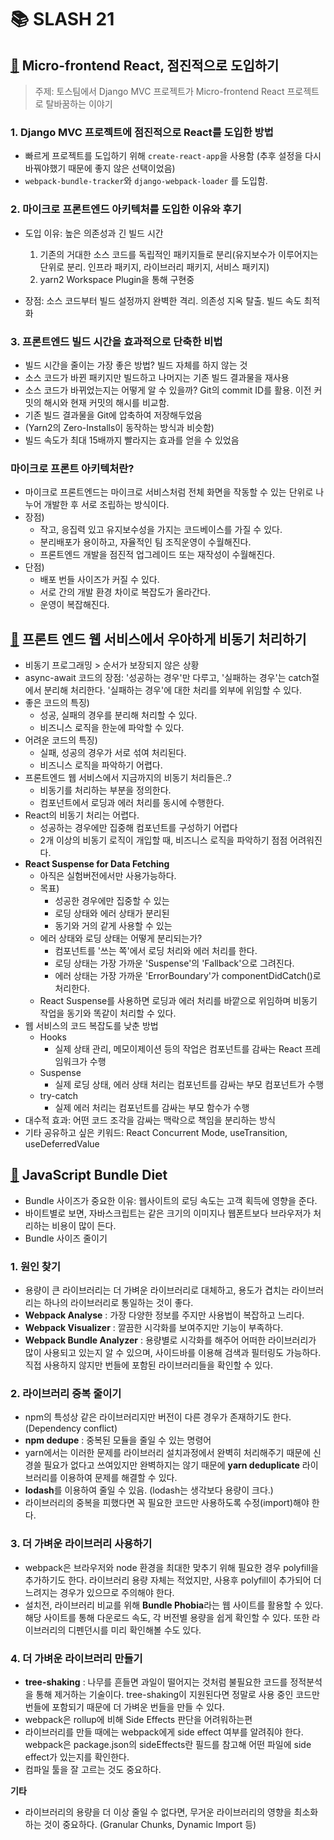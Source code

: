# 📚 SLASH 21

##  [🔗](https://www.youtube.com/watch?v=DHPeeEvDbdo) Micro-frontend React, 점진적으로 도입하기

> 주제: 토스팀에서 Django MVC 프로젝트가 Micro-frontend React  프로젝트로 탈바꿈하는 이야기

### 1. Django MVC 프로젝트에 점진적으로 React를 도입한 방법

* 빠르게 프로젝트를 도입하기 위해 `create-react-app`을 사용함 (추후 설정을 다시 바꿔야했기 때문에 좋지 않은 선택이었음)
* `webpack-bundle-tracker`와 `django-webpack-loader` 를 도입함.

### 2. 마이크로 프론트엔드 아키텍처를 도입한 이유와 후기

* 도입 이유: 높은 의존성과 긴 빌드 시간
  1. 기존의 거대한 소스 코드를 독립적인 패키지들로 분리(유지보수가 이루어지는 단위로 분리. 인프라 패키지, 라이브러리 패키지, 서비스 패키지)
  2. yarn2 Workspace Plugin을 통해 구현중

* 장점: 소스 코드부터 빌드 설정까지 완벽한 격리. 의존성 지옥 탈출.  빌드 속도 최적화

### 3. 프론트엔드 빌드 시간을 효과적으로  단축한 비법

* 빌드 시간을 줄이는 가장 좋은 방법? 빌드 자체를 하지 않는 것
* 소스 코드가 바뀐 패키지만 빌드하고 나머지는 기존 빌드 결과물을 재사용
* 소스 코드가 바뀌었는지는 어떻게 알 수 있을까? Git의 commit ID를 활용. 이전 커밋의 해시와 현재 커밋의 해시를 비교함.
* 기존  빌드 결과물을 Git에 압축하여 저장해두었음
* (Yarn2의 Zero-Installs이 동작하는 방식과 비슷함)
* 빌드 속도가 최대 15배까지 빨라지는 효과를 얻을 수 있었음

### 마이크로 프론트 아키텍처란?

* 마이크로 프론트엔드는 마이크로  서비스처럼 전체 화면을 작동할 수 있는 단위로 나누어 개발한 후 서로 조립하는 방식이다.
* 장점)
  * 작고, 응집력 있고 유지보수성을 가지는 코드베이스를 가질 수 있다.
  * 분리배포가 용이하고, 자율적인 팀 조직운영이 수월해진다.
  * 프론트엔드 개발을 점진적 업그레이드 또는 재작성이 수월해진다.
* 단점)
  * 배포 번들 사이즈가 커질 수 있다.
  * 서로 간의 개발 환경 차이로 복잡도가 올라간다.
  * 운영이 복잡해진다.

## [🔗](https://www.youtube.com/watch?v=FvRtoViujGg&t=9s) 프론트 엔드 웹 서비스에서 우아하게 비동기 처리하기

* 비동기 프로그래밍 > 순서가 보장되지 않은 상황
* async-await 코드의 장점: '성공하는 경우'만 다루고, '실패하는 경우'는 catch절에서 분리해 처리한다. '실패하는 경우'에 대한 처리를 외부에 위임할 수 있다.
* 좋은 코드의 특징)
  * 성공, 실패의 경우를 분리해 처리할 수 있다.
  * 비즈니스 로직을 한눈에 파악할 수 있다.
* 어려운 코드의 특징)
  * 실패, 성공의 경우가 서로 섞여 처리된다.
  * 비즈니스 로직을 파악하기 어렵다.
* 프론트엔드 웹 서비스에서 지금까지의 비동기 처리들은..?
  * 비동기를 처리하는 부분을 정의한다.
  * 컴포넌트에서 로딩과 에러 처리를 동시에 수행한다.
* React의 비동기 처리는 어렵다.
  * 성공하는 경우에만 집중해 컴포넌트를 구성하기 어렵다
  * 2개 이상의 비동기 로직이 개입할 때, 비즈니스 로직을 파악하기 점점 어려워진다.
* **React Suspense for Data Fetching**
  * 아직은 실험버전에서만 사용가능하다.
  * 목표)
    * 성공한 경우에만 집중할 수 있는
    * 로딩 상태와 에러 상태가 분리된
    * 동기와 거의  같게 사용할 수 있는
  * 에러 상태와 로딩 상태는 어떻게 분리되는가?
    * 컴포넌트를 '쓰는 쪽'에서 로딩 처리와 에러 처리를 한다.
    * 로딩 상태는 가장 가까운 'Suspense'의 'Fallback'으로 그려진다.
    * 에러 상태는 가장 가까운 'ErrorBoundary'가 componentDidCatch()로 처리한다.
  * React Suspense를 사용하면 로딩과 에러 처리를 바깥으로 위임하며 비동기 작업을 동기와 똑같이 처리할 수 있다.
* 웹 서비스의 코드 복잡도를 낮춘 방법
  * Hooks
    * 실제 상태 관리, 메모이제이션 등의 작업은 컴포넌트를 감싸는 React 프레임워크가 수행
  * Suspense
    * 실제 로딩 상태, 에러 상태 처리는 컴포넌트를 감싸는 부모 컴포넌트가 수행
  * try-catch
    * 실제 에러 처리는 컴포넌트를 감싸는 부모 함수가 수행
* 대수적 효과: 어떤 코드 조각을 감싸는 맥락으로 책임을 분리하는 방식
* 기타 공유하고 싶은 키워드: React Concurrent Mode, useTransition, useDeferredValue

## [🔗](https://www.youtube.com/watch?v=EP7g5R-7zwM) JavaScript Bundle Diet

* Bundle 사이즈가 중요한 이유: 웹사이트의 로딩 속도는 고객 획득에 영향을 준다.
* 바이트별로 보면, 자바스크립트는 같은 크기의 이미지나 웹폰트보다 브라우저가 처리하는 비용이 많이 든다.
* Bundle 사이즈 줄이기

### 1. 원인 찾기

* 용량이 큰 라이브러리는 더 가벼운 라이브러리로 대체하고, 용도가 겹치는 라이브러리는 하나의 라이브러리로 통일하는 것이 좋다.
* **Webpack Analyse** : 가장 다양한 정보를 주지만 사용법이 복잡하고 느리다.
* **Webpack Visualizer** : 깔끔한 시각화를 보여주지만 기능이 부족하다.
* **Webpack Bundle Analyzer** : 용량별로 시각화를 해주어 어떠한 라이브러리가 많이 사용되고 있는지 알 수 있으며, 사이드바를 이용해 검색과 필터링도 가능하다. 직접 사용하지 않지만 번들에 포함된 라이브러리들을 확인할 수 있다.

### 2. 라이브러리 중복 줄이기

* npm의 특성상 같은 라이브러리지만 버전이 다른 경우가 존재하기도 한다. (Dependency conflict)
* **npm dedupe** : 중복된 모듈을 줄일 수 있는 명령어
* yarn에서는 이러한 문제를 라이브러리 설치과정에서 완벽히 처리해주기 때문에 신경쓸 필요가 없다고 쓰여있지만 완벽하지는 않기 때문에 **yarn deduplicate** 라이브러리를 이용하여 문제를 해결할 수 있다.
* **lodash**를 이용하여 줄일 수 있음. (lodash는 생각보다 용량이 크다.)
* 라이브러리의 중복을 피했다면 꼭 필요한 코드만 사용하도록 수정(import)해야 한다.

### 3. 더 가벼운 라이브러리 사용하기

* webpack은 브라우저와 node 환경을 최대한 맞추기 위해 필요한 경우 polyfill을 추가하기도 한다. 라이브러리 용량 자체는 적었지만, 사용후 polyfill이 추가되어 더 느려지는 경우가 있으므로 주의해야 한다.
* 설치전, 라이브러리 비교를 위해 **Bundle Phobia**라는 웹 사이트를 활용할 수 있다. 해당 사이트를 통해 다운로드 속도, 각 버전별 용량을 쉽게 확인할 수 있다. 또한 라이브러리의 디펜던시를 미리 확인해볼 수도 있다.

### 4. 더 가벼운 라이브러리 만들기

* **tree-shaking** : 나무를 흔들면 과일이 떨어지는 것처럼 불필요한 코드를 정적분석을 통해 제거하는 기술이다. tree-shaking이 지원된다면 정말로 사용 중인 코드만 번들에 포함되기 때문에 더 가벼운 번들을 만들 수 있다.
* webpack은 rollup에 비해 Side Effects 판단을 어려워하는편
* 라이브러리를 만들 때에는 webpack에게 side effect 여부를 알려줘야 한다. webpack은 package.json의 sideEffects란 필드를 참고해 어떤 파일에 side effect가 있는지를 확인한다.
* 컴파일 툴을 잘 고르는 것도 중요하다.

**기타**

* 라이브러리의 용량을 더 이상 줄일 수 없다면, 무거운 라이브러리의 영향을 최소화하는 것이 중요하다. (Granular Chunks, Dynamic Import 등)



